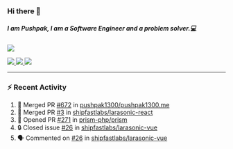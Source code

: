 ### Hi there 👋

##### I am Pushpak, I am a Software Engineer and a problem solver.💻

<a href='https://twitter.com/pushpak1300'><a href="https://pushpak1300.me/" target="_blank">
  <img src="https://img.shields.io/badge/website-%23E34F26.svg?&style=for-the-badge" />
</a> 
 
 <a href="https://twitter.com/pushpak1300" target="_blank">
  <img src="https://img.shields.io/badge/twitter-%231DA1F2.svg?&style=for-the-badge&logo=twitter&logoColor=white" />
</a> 

<a href="https://www.linkedin.com/in/pushpak-c-286b17b1/" target="_blank">
  <img src="https://img.shields.io/badge/linkedin-%230077B5.svg?&style=for-the-badge&logo=linkedin&logoColor=white" />
</a> 

<a href="https://dev.to/pushpak1300/" target="_blank">
  <img src="http://img.shields.io/badge/dev.to-gray?style=for-the-badge&logo=dev.to&?logoColor=white?logoWidth=100?label=" />
</a> 


</p>

---

### ⚡ Recent Activity

<!--START_SECTION:activity-->
1. 🎉 Merged PR [#672](https://github.com/pushpak1300/pushpak1300.me/pull/672) in [pushpak1300/pushpak1300.me](https://github.com/pushpak1300/pushpak1300.me)
2. 🎉 Merged PR [#3](https://github.com/shipfastlabs/larasonic-react/pull/3) in [shipfastlabs/larasonic-react](https://github.com/shipfastlabs/larasonic-react)
3. 💪 Opened PR [#271](https://github.com/prism-php/prism/pull/271) in [prism-php/prism](https://github.com/prism-php/prism)
4. 🔒 Closed issue [#26](https://github.com/shipfastlabs/larasonic-vue/issues/26) in [shipfastlabs/larasonic-vue](https://github.com/shipfastlabs/larasonic-vue)
5. 🗣 Commented on [#26](https://github.com/shipfastlabs/larasonic-vue/issues/26#issuecomment-2729005676) in [shipfastlabs/larasonic-vue](https://github.com/shipfastlabs/larasonic-vue)
<!--END_SECTION:activity-->
